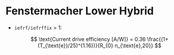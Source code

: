 # Fenstermacher Lower Hybrid

- `iefrf/iefrffix` = 1:

$$
\text{Current drive efficiency [A/W]} = 0.36 \frac{(1+(T_{\text{e}}/25)^{1.16})}{R_{0} n_{\text{e},20}}
$$                